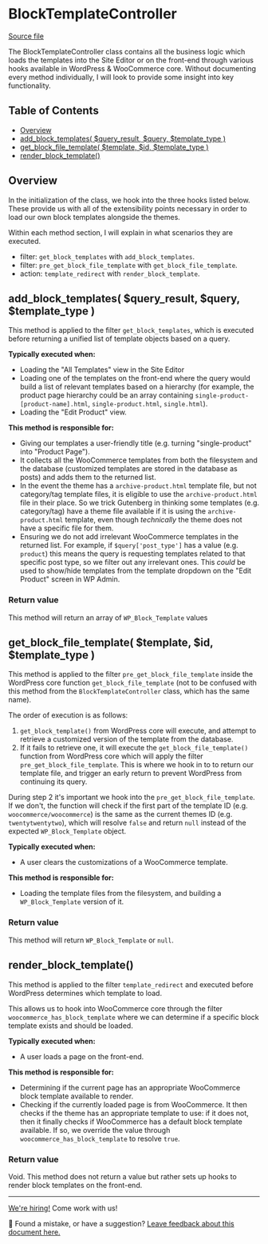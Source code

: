 # BlockTemplateController
[Source file](https://github.com/woocommerce/woocommerce-gutenberg-products-block/blob/trunk/src/BlockTemplatesController.php)

The BlockTemplateController class contains all the business logic which loads the templates into the Site Editor or on the front-end through various hooks available in WordPress & WooCommerce core. Without documenting every method individually, I will look to provide some insight into key functionality. 

## Table of Contents

* [Overview](#overview)
* [add_block_templates( $query_result, $query, $template_type )](#add_block_templates-query_result-query-template_type-)
* [get_block_file_template( $template, $id, $template_type )](#get_block_file_template-template-id-template_type-)
* [render_block_template()](#render_block_template)

## Overview

In the initialization of the class, we hook into the three hooks listed below. These provide us with all of the extensibility points necessary in order to load our own block templates alongside the themes.

Within each method section, I will explain in what scenarios they are executed. 

* filter: `get_block_templates` with `add_block_templates`.
* filter: `pre_get_block_file_template` with `get_block_file_template`.
* action: `template_redirect` with `render_block_template`.

## add_block_templates( $query_result, $query, $template_type )

This method is applied to the filter `get_block_templates`, which is executed before returning a unified list of template objects based on a query.

**Typically executed when:**
* Loading the "All Templates" view in the Site Editor
* Loading one of the templates on the front-end where the query would build a list of relevant templates based on a hierarchy (for example, the product page hierarchy could be an array containing  `single-product-[product-name].html`, `single-product.html`, `single.html`).
* Loading the "Edit Product" view.

**This method is responsible for:**

* Giving our templates a user-friendly title (e.g. turning "single-product" into "Product Page").
* It collects all the WooCommerce templates from both the filesystem and the database (customized templates are stored in the database as posts) and adds them to the returned list.
* In the event the theme has a `archive-product.html` template file, but not category/tag template files, it is eligible to use the `archive-product.html` file in their place. So we trick Gutenberg in thinking some templates (e.g. category/tag) have a theme file available if it is using the `archive-product.html` template, even though _technically_ the theme does not have a specific file for them.
* Ensuring we do not add irrelevant WooCommerce templates in the returned list. For example, if  `$query['post_type']` has a value (e.g. `product`) this means the query is requesting templates related to that specific post type, so we filter out any irrelevant ones. This _could_ be used to show/hide templates from the template dropdown on the "Edit Product" screen in WP Admin.

### Return value

This method will return an array of `WP_Block_Template` values

## get_block_file_template( $template, $id, $template_type )

This method is applied to the filter `pre_get_block_file_template` inside the WordPress core function `get_block_file_template` (not to be confused with this method from the `BlockTemplateController` class, which has the same name). 

The order of execution is as follows:

1. `get_block_template()` from WordPress core will execute, and attempt to retrieve a customized version of the template from the database.
2. If it fails to retrieve one, it will execute the `get_block_file_template()` function from WordPress core which will apply the filter `pre_get_block_file_template`. This is where we hook in to to return our template file, and trigger an early return to prevent WordPress from continuing its query.

During step 2 it's important we hook into the `pre_get_block_file_template`. If we don't, the function will check if the first part of the template ID (e.g. `woocommerce/woocommerce`) is the same as the current themes ID (e.g. `twentytwentytwo`), which will resolve `false` and return `null` instead of the expected `WP_Block_Template` object.

**Typically executed when:**
* A user clears the customizations of a WooCommerce template.

**This method is responsible for:**
* Loading the template files from the filesystem, and building a `WP_Block_Template` version of it.

### Return value

This method will return `WP_Block_Template` or `null`.

## render_block_template()

This method is applied to the filter `template_redirect` and executed before WordPress determines which template to load.

This allows us to hook into WooCommerce core through the filter `woocommerce_has_block_template` where we can determine if a specific block template exists and should be loaded.

**Typically executed when:**
* A user loads a page on the front-end.

**This method is responsible for:**
* Determining if the current page has an appropriate WooCommerce block template available to render.
* Checking if the currently loaded page is from WooCommerce. It then checks if the theme has an appropriate template to use: if it does not, then it finally checks if WooCommerce has a default block template available. If so, we override the value through `woocommerce_has_block_template` to resolve `true`.

### Return value
Void. This method does not return a value but rather sets up hooks to render block templates on the front-end.
<!-- FEEDBACK -->
---

[We're hiring!](https://woocommerce.com/careers/) Come work with us!

🐞 Found a mistake, or have a suggestion? [Leave feedback about this document here.](https://github.com/woocommerce/woocommerce-gutenberg-products-block/issues/new?assignees=&labels=type%3A+documentation&template=--doc-feedback.md&title=Feedback%20on%20./docs/templates/block-template-controller.md)
<!-- /FEEDBACK -->

